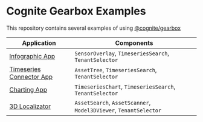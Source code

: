 # Cognite Gearbox Examples

This repository contains several examples of using [@cognite/gearbox](https://github.com/cognitedata/gearbox.js)

| Application                                          | Components                                                      |
| ---------------------------------------------------- | --------------------------------------------------------------- |
| [Infographic App][infographic-app]                   | `SensorOverlay`, `TimeseriesSearch`, `TenantSelector`           |
| [Timeseries Connector App][timeseries-connector-app] | `AssetTree`, `TimeseriesSearch`, `TenantSelector`               |
| [Charting App][charting-app]                         | `TimeseriesChart`, `TimeseriesSearch`, `TenantSelector`         |
| [3D Localizator][3d-localizator]                     | `AssetSearch`, `AssetScanner`, `Model3DViewer`, `TenantSelector`|

[infographic-app]: https://github.com/cognitedata/javascript-getting-started/tree/master/infographic-app
[timeseries-connector-app]: https://github.com/cognitedata/javascript-getting-started/tree/master/timeseries-connector-app
[charting-app]: https://github.com/cognitedata/javascript-getting-started/tree/master/charting-app
[3d-localizator]: https://github.com/cognitedata/javascript-getting-started/tree/master/3d-localizator
